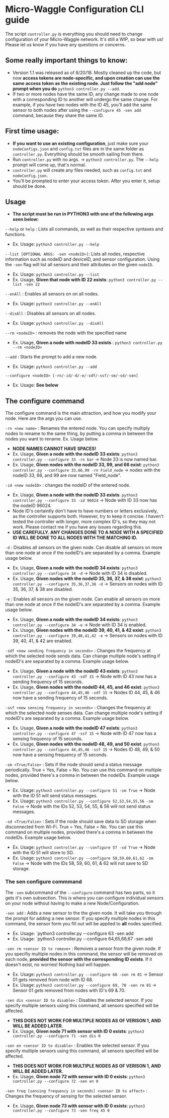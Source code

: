 # Micro-Waggle Configuration CLI guide


The script `controller.py` is everything you should need to change configuration of your Micro-Waggle network. It's still a WIP, so bear with us! Please let us know if you have any questions or concerns.  
## Some really important things to know: 

* Version 1.1 was released as of 8/20/18. Mostly cleaned up the code, but now **access tokens are node-specific, and upon creation can use the same access token as the existing node. Just follow the "add node" prompt when you do** `python3 controller.py --add`.
* If two or more nodes have the same ID, any change made to one node with a corresponding ID to another will undergo the same change. For example, if you have two nodes with the ID 45, you'll add the same sensor to both nodes after using the `--configure 45 -sen add` command, because they share the same ID.

## First time usage: 
* **If you want to use an existing configuration**, just make sure your `nodeConfigs.json` and `config.txt` files are in the same folder as `controller.py`. Everything should be smooth sailing from there.
* Run `controller.py` with no args. -> `python3 controller.py`. The `--help` prompt will come up, that's normal.
* `controller.py` will create any files needed, such as `config.txt` and `nodeConfig.json`. 
* You'll be prompted to enter your access token. After you enter it, setup should be done.


## Usage
* **The script must be run in PYTHON3 with one of the following args seen below:**

`--help` or `help` : Lists all commands, as well as their respective syntaxes and functions.

* Ex. Usage: `python3 controller.py --help` 

`--list [OPTIONAL ARGS: -sen <nodeID>]`: Lists all nodes, respective information such as nodeID and deviceID, and sensor configuration. Using the `-sen` flag will list all sensors and their attributes on the given `nodeID`.
* Ex. Usage: `python3 controller.py --list`
* Ex. Usage, **Given that node with ID 22 exists**: `python3 controller.py --list -sen 22`

`--enAll` : Enables all sensors on on all nodes.
* Ex. Usage: `python3 controller.py --enAll`

`--disAll` : Disables all sensors on all nodes.
* Ex. Usage: `python3 controller.py --disAll`

`--rm <nodeID>` : removes the node with the specified name
* Ex. Usage, **Given a node with nodeID 33 exists** : `python3 controller.py --rm <nodeID>`

`--add` : Starts the prompt to add a new node.
* Ex. Usage: `python3 controller.py --add`

`--configure <nodeID> [-rn/-id/-d/-e/-sdf/-ssf/-sm/-sd/-sen]`
* Ex. Usage: **See below**

## The configure command

The configure command is the main attraction, and how you modify your node. Here are the args you can use.

`-rn <new name>` : Renames the entered node. You can specify multiply nodes to rename to the same thing, by putting a comma in between the nodes you want to rename. Ex. Usage below. 
* **NODE NAMES CANNOT HAVE SPACES!**
* Ex. Usage, **Given a node with the nodeID 33 exists**: `python3 controller.py --configure 33 -rn bar` -> Node 33 is now named bar.
* Ex. Usage, **Given nodes with the nodeID 33, 99, and 66 exist**: `python3 controller.py --configure 33,66,99 -rn Field_node` -> nodes with the nodeID 33, 66, and 99 are now named "Field_node".


`-id <new nodeID>` : changes the nodeID of the entered node. 
* Ex. Usage, **Given a node with the nodeID 33 exists**: `python3 controller.py --configure 33 -id 96024` -> Node with ID 33 now has the nodeID 96024.
* Node ID's certaintly don't have to have numbers or letters exclusively, as the controller supports both. However, try to keep it concise. I haven't tested the controller with longer, more complex ID's, so they may not work. Please contact me if you have any issues regarding this.
* **USE CAREFULLY. ANY CHANGES DONE TO A NODE WITH A SPECIFIED ID WILL BE DONE TO ALL NODES WITH THE MATCHING ID.**

`-d` : Disables all sensors on the given node. Can disable all sensors on more than one node at once if the nodeID's are separated by a comma. Example usage below.
* Ex. Usage, **Given a node with the nodeID 34 exists**: `python3 controller.py --configure 34 -d` -> Node with ID 34 is disabled.
* Ex. Usage, **Given nodes with the nodeID 35, 36, 37, & 38 exist**: `python3 controller.py --configure 35,36,37,38 -d` -> Sensors on nodes with ID 35, 36, 37, & 38 are disabled.

`-e` : Enables all sensors on the given node. Can enable all sensors on more than one node at once if the nodeID's are separated by a comma. Example usage below.
* Ex. Usage, **Given a node with the nodeID 34 exists**: `python3 controller.py --configure 34 -e` -> Node with ID 34 is enabled.
* Ex. Usage, **Given nodes with the nodeID 39, 40, 41, & 42 exist**: `python3 controller.py --configure 39,40,41,42 -e` -> Sensors on nodes with ID 39, 40, 41, & 42 are enabled.

`-sdf <new sending frequency in seconds>` : Changes the frequency at which the selected node sends data. Can change multiple node's setting if nodeID's are separated by a comma. Example usage below.
* Ex. Usage, **Given a node with the nodeID 43 exists**: `python3 controller.py --configure 43 -sdf 15` -> Node with ID 43 now has a sending frequency of 15 seconds. 
* Ex. Usage, **Given nodes with the nodeID 44, 45, and 46 exist**: `python3 controller.py --configure 44,45,46 -sdf 15` -> Nodes ID 44, 45, & 46 now have a sending frequency of 15 seconds. 

`-ssf <new sensing frequency in seconds>` : Changes the frequency at which the selected node senses data. Can change multiple node's setting if nodeID's are separated by a comma. Example usage below.
* Ex. Usage, **Given a node with the nodeID 47 exists**: `python3 controller.py --configure 47 -ssf 15` -> Node with ID 47 now has a sensing frequency of 15 seconds. 
* Ex. Usage, **Given nodes with the nodeID 48, 49, and 50 exist**: `python3 controller.py --configure 44,45,46 -ssf 15` -> Nodes ID 48, 49, & 50 now have a sensing frequency of 15 seconds.

`-sm <True/False>` : Sets if the node should send a status message periodically. True = Yes, False = No. You can use this command on multiple nodes, provided there's a comma in between the nodeIDs. Example usage below. 
* Ex. Usage: `python3 controller.py --configure 51 -sm True` -> Node with the ID 51 will send status messages.
* Ex. Usage: `python3 controller.py --configure 52,53,54,55,56 -sm False` -> Node with the IDs 52, 53, 54, 55, & 56 will not send status messages.

`-sd <True/False>` : Sets if the node should save data to SD storage when disconnected from Wi-Fi. True = Yes, False = No. You can use this command on multiple nodes, provided there's a comma in between the nodeIDs. Example usage below. 
* Ex. Usage: `python3 controller.py --configure 57 -sd True` -> Node with the ID 51 will store to SD.
* Ex. Usage: `python3 controller.py --configure 58,59,60,61,62 -sm False` -> Node with the IDs 58, 59, 60, 61, & 62 will not save to SD storage.

### The sen configure commmand

The `-sen` subcommand of the `--configure` command has two parts, so it gets it's own subsection. This is where you can configure individual sensors on your node without having to make a new Node/Configuration.

`-sen add` : Adds a new sensor to the the given node. It will take you through the prompt for adding a new sensor. If you specify multiple nodes in this command, the sensor form you fill out will be applied to **all** nodes specified. 

* Ex. Usage: `python3 controller.py --configure 63 -sen add
* Ex. Usage: `python3 controller.py --configure 64,65,66,67 -sen add

`-sen rm <sensor ID to remove>` : Removes a sensor from the given node. If you specifiy multiple nodes in this command, the sensor will be removed on each node, **provided the sensor with the corresponding ID exists**. If it doesn't exist, no worries! Nothing bad will happen.
* Ex. Usage: `python3 controller.py --configure 68 -sen rm 01` -> Sensor 01 gets removed from node with ID 68.
* Ex. Usage: `python3 controller.py --configure 69, 70 -sen rm 01` -> Sensor 01 gets removed from nodes with ID's 69 & 70.

`-sen dis <sensor ID to disable>` : Disables the selected sensor. If you specify multiple sensors using this command, all sensors specified will be affected. 
* **THIS DOES NOT WORK FOR MULTIPLE NODES AS OF VERISON 1, AND WILL BE ADDED LATER.** 
* Ex. Usage, **Given node 71 with sensor with ID 0 exists**: `python3 controller.py --configure 71 -sen dis 0`


`-sen en <sensor ID to disable>` : Enables the selected sensor. If you specify multiple sensors using this command, all sensors specified will be affected. 
* **THIS DOES NOT WORK FOR MULTIPLE NODES AS OF VERISON 1, AND WILL BE ADDED LATER.** 
* Ex. Usage, **Given node 72 with sensor with ID 0 exists**: `python3 controller.py --configure 72 -sen en 0`

`-sen freq [sensing frequency in seconds] <sensor ID to affect>` : Changes the frequency of sensing for the selected sensor.
* Ex. Usage, **Given node 73 with sensor with ID 0 exists**: `python3 controller.py --configure 73 -sen freq 45 0`
